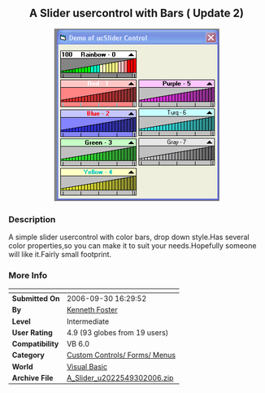 ﻿<div align="center">

## A Slider usercontrol with Bars \( Update 2\)

<img src="PIC200693020618400.gif">
</div>

### Description

A simple slider usercontrol with color bars, drop down style.Has several color properties,so you can make it to suit your needs.Hopefully someone will like it.Fairly small footprint.
 
### More Info
 


<span>             |<span>
---                |---
**Submitted On**   |2006-09-30 16:29:52
**By**             |[Kenneth Foster](https://github.com/Planet-Source-Code/PSCIndex/blob/master/ByAuthor/kenneth-foster.md)
**Level**          |Intermediate
**User Rating**    |4.9 (93 globes from 19 users)
**Compatibility**  |VB 6\.0
**Category**       |[Custom Controls/ Forms/  Menus](https://github.com/Planet-Source-Code/PSCIndex/blob/master/ByCategory/custom-controls-forms-menus__1-4.md)
**World**          |[Visual Basic](https://github.com/Planet-Source-Code/PSCIndex/blob/master/ByWorld/visual-basic.md)
**Archive File**   |[A\_Slider\_u2022549302006\.zip](https://github.com/Planet-Source-Code/kenneth-foster-a-slider-usercontrol-with-bars-update-2__1-66648/archive/master.zip)








